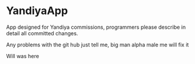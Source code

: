 # YandiyaApp

App designed for Yandiya commissions, programmers please describe in detail all committed changes.

Any problems with the git hub just tell me, big man alpha male me will fix it

Will was here
